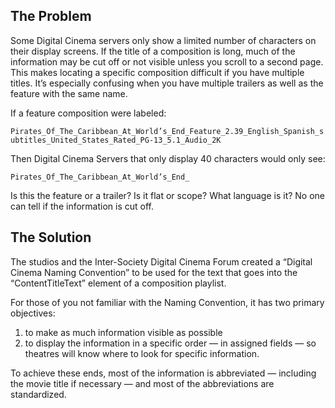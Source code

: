 ## The Problem

Some Digital Cinema servers only show a limited number of characters on their display screens. If the title of a composition is long, much of the information may be cut off or not visible unless you scroll to a second page. This makes locating a specific composition difficult if you have multiple titles. It’s especially confusing when you have multiple trailers as well as the feature with the same name.

If a feature composition were labeled:

`Pirates_Of_The_Caribbean_At_World’s_End_Feature_2.39_English_Spanish_subtitles_United_States_Rated_PG-13_5.1_Audio_2K`

Then Digital Cinema Servers that only display 40 characters would only see:

`Pirates_Of_The_Caribbean_At_World’s_End_`

Is this the feature or a trailer?  Is it flat or scope?  What language is it?  No one can tell if the information is cut off.

## The Solution

The studios and the Inter-Society Digital Cinema Forum created a “Digital Cinema Naming Convention” to be used for the text that goes into the “ContentTitleText” element of a composition playlist. 

For those of you not familiar with the Naming Convention, it has two primary objectives:

1. to make as much information visible as possible
2. to display the information in a specific order — in assigned fields — so theatres will know where to look for specific information.  

To achieve these ends, most of the information is abbreviated — including the movie title if necessary — and most of the abbreviations are standardized.


